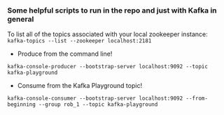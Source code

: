 ### Some helpful scripts to run in the repo and just with Kafka in general

To list all of the topics associated with your local zookeeper instance:
`kafka-topics --list --zookeeper localhost:2181`

- Produce from the command line!

``` 
kafka-console-producer --bootstrap-server localhost:9092 --topic kafka-playground
```

- Consume from the Kafka Playground topic!
```
kafka-console-consumer --bootstrap-server localhost:9092 --from-beginning --group rob_1 --topic kafka-playground
```

